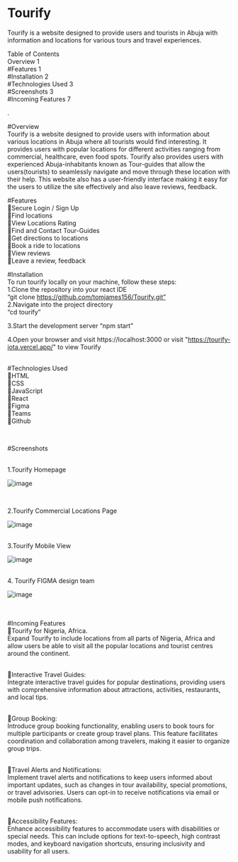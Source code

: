 # Tourify

Tourify is a website designed to provide users and tourists in Abuja with information and locations for various tours and travel experiences.

Table of Contents <br>
Overview	1 <br>
#Features	1 <br>
#Installation	2 <br>
#Technologies Used	3 <br>
#Screenshots	3 <br>
#Incoming Features	7 <br>

.

#Overview <br>
Tourify is a website designed to provide users with information about various locations in Abuja where all tourists would find interesting. It provides users with popular locations for different activities ranging from commercial, healthcare, even food spots. Tourify also provides users with experienced Abuja-inhabitants known as Tour-guides that allow the users(tourists) to seamlessly navigate and move through these location with their help. This website also has a user-friendly interface making it easy for the users to utilize the site effectively and also leave reviews, feedback.

#Features <br>
Secure Login / Sign Up <br>
Find locations <br>
View Locations Rating <br>
Find and Contact Tour-Guides <br>
Get directions to locations <br>
Book a ride to locations <br>
View reviews <br>
Leave a review, feedback <br>



#Installation <br>
To run tourify locally on your machine, follow these steps: <br>
1.Clone the repository into your react IDE <br>
	“git clone https://github.com/tomjames156/Tourify.git” 
 <br> 2.Navigate into the project directory <br>
	“cd tourify” 

3.Start the development server 
	“npm start”

4.Open your browser and visit https://localhost:3000  or visit "https://tourify-iota.vercel.app/" to view Tourify <br> <br>



#Technologies Used <br>
HTML <br>
CSS <br>
JavaScript <br>
React <br>
Figma <br>
Teams <br>
Github <br>




<br>

#Screenshots

<br>
1.Tourify Homepage


![image](https://github.com/tomjames156/Tourify/assets/135606453/0f7cd8f8-9a6b-41fe-be3b-371d5eb7f85d)









<br>



2.Tourify Commercial Locations Page


![image](https://github.com/tomjames156/Tourify/assets/135606453/64973be4-6e3a-44d1-a96f-62a137714957)


<br>
3.Tourify Mobile View

![image](https://github.com/tomjames156/Tourify/assets/135606453/0cea7514-0474-4f74-aa77-9df192a3eb92)

<br>
4. Tourify FIGMA design team

![image](https://github.com/tomjames156/Tourify/assets/135606453/a5e7916b-e4e4-41a3-bd6b-b7acfca1f204)

<br> <br>
#Incoming Features <br>
Tourify for Nigeria, Africa. <br>
	Expand Tourify to include locations from all parts of Nigeria, Africa and allow users be able to visit all the popular locations and tourist centres around the continent. <br> <br>

Interactive Travel Guides: <br>
Integrate interactive travel guides for popular destinations, providing users with comprehensive information about attractions, activities, restaurants, and local tips. <br> <br>

Group Booking: <br>
Introduce group booking functionality, enabling users to book tours for multiple participants or create group travel plans. This feature facilitates coordination and collaboration among travelers, making it easier to organize group trips. <br> <br>

Travel Alerts and Notifications: <br>
Implement travel alerts and notifications to keep users informed about important updates, such as changes in tour availability, special promotions, or travel advisories. Users can opt-in to receive notifications via email or mobile push notifications. <br> <br>

Accessibility Features: <br>
Enhance accessibility features to accommodate users with disabilities or special needs. This can include options for text-to-speech, high contrast modes, and keyboard navigation shortcuts, ensuring inclusivity and usability for all users.<br> <br>